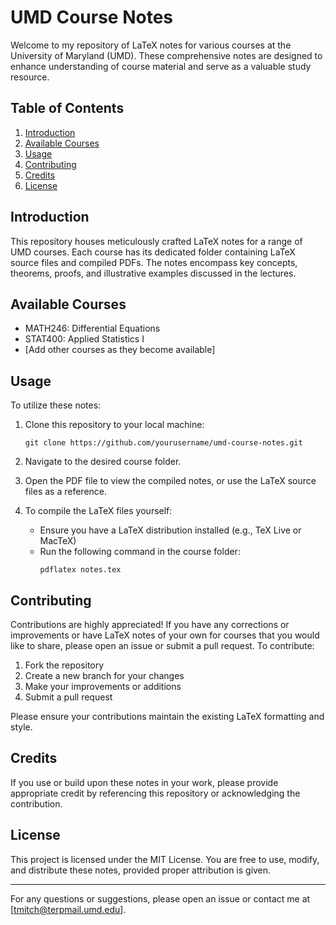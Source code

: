 # UMD Course Notes

Welcome to my repository of LaTeX notes for various courses at the University of Maryland (UMD). These comprehensive notes are designed to enhance understanding of course material and serve as a valuable study resource.

## Table of Contents

1. [Introduction](#introduction)
2. [Available Courses](#available-courses)
3. [Usage](#usage)
4. [Contributing](#contributing)
5. [Credits](#credits)
6. [License](#license)

## Introduction

This repository houses meticulously crafted LaTeX notes for a range of UMD courses. Each course has its dedicated folder containing LaTeX source files and compiled PDFs. The notes encompass key concepts, theorems, proofs, and illustrative examples discussed in the lectures.

## Available Courses

- MATH246: Differential Equations
- STAT400: Applied Statistics I
- [Add other courses as they become available]

## Usage

To utilize these notes:

1. Clone this repository to your local machine:
   ```
   git clone https://github.com/yourusername/umd-course-notes.git
   ```

2. Navigate to the desired course folder.

3. Open the PDF file to view the compiled notes, or use the LaTeX source files as a reference.

4. To compile the LaTeX files yourself:
   - Ensure you have a LaTeX distribution installed (e.g., TeX Live or MacTeX)
   - Run the following command in the course folder:
     ```
     pdflatex notes.tex
     ```

## Contributing

Contributions are highly appreciated! If you have any corrections or improvements or have LaTeX notes of your own for courses that you would like to share, please open an issue or submit a pull request. To contribute:

1. Fork the repository
2. Create a new branch for your changes
3. Make your improvements or additions
4. Submit a pull request

Please ensure your contributions maintain the existing LaTeX formatting and style.

## Credits

If you use or build upon these notes in your work, please provide appropriate credit by referencing this repository or acknowledging the contribution.

## License

This project is licensed under the MIT License. You are free to use, modify, and distribute these notes, provided proper attribution is given.

---

For any questions or suggestions, please open an issue or contact me at [tmitch@terpmail.umd.edu].